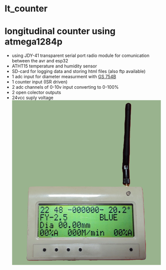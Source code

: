 # lt_counter
# longitudinal counter using atmega1284p
* using JDY-41 transparent serial port radio module for comunication between the avr and esp32
* ATHT15 temperature and humidity sensor
* SD-card for logging data and storing html files (also ftp available)
* 1 adc input for diameter measurment with [GS 754B](https://www.leuze.com/en-us/gs-754b-v4-98-s12/50117818)
* 1 counter input (ISR driven)
* 2 adc channels of 0-10v input converting to 0-100%
* 2 open colector outputs
* 24vcc suply voltage
![menu](https://github.com/janos-raul/lt_counter/blob/main/img/IMG_20250104_224815889_BURST021.PNG)
